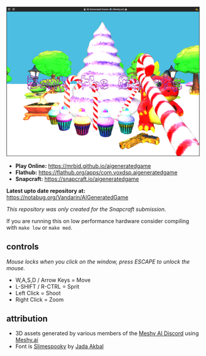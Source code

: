 ![Screenshot of the Tuxocide game](https://raw.githubusercontent.com/mrbid/AIGeneratedGame/main/screenshot.png)

* **Play Online:** https://mrbid.github.io/aigeneratedgame
* **Flathub:** https://flathub.org/apps/com.voxdsp.aigeneratedgame
* **Snapcraft:** https://snapcraft.io/aigeneratedgame

**Latest upto date repository at:** https://notabug.org/Vandarin/AIGeneratedGame

*This repository was only created for the Snapcraft submission.*

If you are running this on low performance hardware consider compiling with `make low` or `make med`.

## controls
*Mouse locks when you click on the window, press ESCAPE to unlock the mouse.*

* W,A,S,D / Arrow Keys = Move
* L-SHIFT / R-CTRL = Sprit
* Left Click = Shoot
* Right Click = Zoom

## attribution
* 3D assets generated by various members of the [Meshy AI Discord](https://discord.gg/invite/meshy-1080050109062058044) using [Meshy.ai](https://meshy.ai)
* Font is [Slimespooky](https://www.fontspace.com/slimespooky-font-f84976) by [Jada Akbal](https://www.fontspace.com/jadatype)
